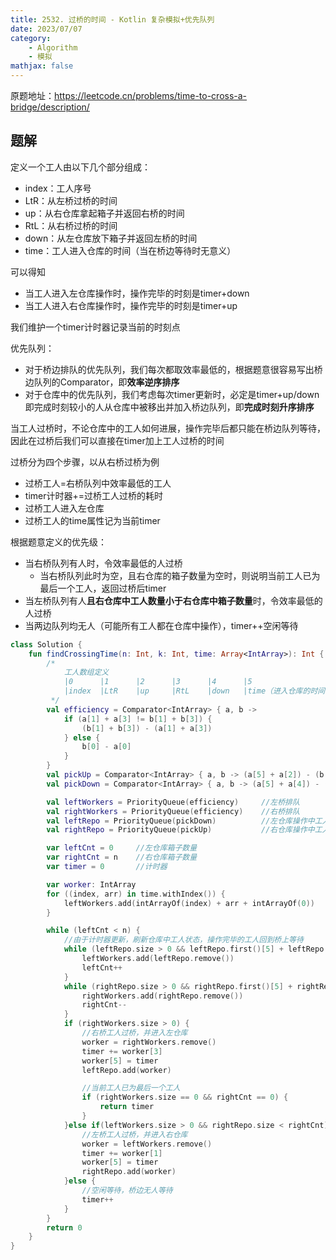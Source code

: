 ```yaml
---
title: 2532. 过桥的时间 - Kotlin 复杂模拟+优先队列
date: 2023/07/07
category: 
    - Algorithm
    - 模拟
mathjax: false
---
```

原题地址：https://leetcode.cn/problems/time-to-cross-a-bridge/description/

## 题解
定义一个工人由以下几个部分组成：
- index：工人序号
- LtR：从左桥过桥的时间
- up：从右仓库拿起箱子并返回右桥的时间
- RtL：从右桥过桥的时间
- down：从左仓库放下箱子并返回左桥的时间
- time：工人进入仓库的时间（当在桥边等待时无意义）

可以得知
- 当工人进入左仓库操作时，操作完毕的时刻是timer+down
- 当工人进入右仓库操作时，操作完毕的时刻是timer+up

我们维护一个timer计时器记录当前的时刻点

优先队列：
- 对于桥边排队的优先队列，我们每次都取效率最低的，根据题意很容易写出桥边队列的Comparator，即**效率逆序排序**
- 对于仓库中的优先队列，我们考虑每次timer更新时，必定是timer+up/down即完成时刻较小的人从仓库中被移出并加入桥边队列，即**完成时刻升序排序**

当工人过桥时，不论仓库中的工人如何进展，操作完毕后都只能在桥边队列等待，因此在过桥后我们可以直接在timer加上工人过桥的时间

过桥分为四个步骤，以从右桥过桥为例
- 过桥工人=右桥队列中效率最低的工人
- timer计时器+=过桥工人过桥的耗时
- 过桥工人进入左仓库
- 过桥工人的time属性记为当前timer

根据题意定义的优先级：
- 当右桥队列有人时，令效率最低的人过桥
    - 当右桥队列此时为空，且右仓库的箱子数量为空时，则说明当前工人已为最后一个工人，返回过桥后timer
- 当左桥队列有人**且右仓库中工人数量小于右仓库中箱子数量**时，令效率最低的人过桥
- 当两边队列均无人（可能所有工人都在仓库中操作），timer++空闲等待

```kotlin
class Solution {
    fun findCrossingTime(n: Int, k: Int, time: Array<IntArray>): Int {
        /*
            工人数组定义
            |0      |1      |2      |3      |4      |5
            |index  |LtR    |up     |RtL    |down   |time（进入仓库的时间，完成作业时间即timer+up/down）
         */
        val efficiency = Comparator<IntArray> { a, b ->
            if (a[1] + a[3] != b[1] + b[3]) {
                (b[1] + b[3]) - (a[1] + a[3])
            } else {
                b[0] - a[0]
            }
        }
        val pickUp = Comparator<IntArray> { a, b -> (a[5] + a[2]) - (b[5] + b[2]) }
        val pickDown = Comparator<IntArray> { a, b -> (a[5] + a[4]) - (b[5] + b[4]) }

        val leftWorkers = PriorityQueue(efficiency)     //左桥排队
        val rightWorkers = PriorityQueue(efficiency)    //右桥排队
        val leftRepo = PriorityQueue(pickDown)          //左仓库操作中工人
        val rightRepo = PriorityQueue(pickUp)           //右仓库操作中工人

        var leftCnt = 0     //左仓库箱子数量
        var rightCnt = n    //右仓库箱子数量
        var timer = 0       //计时器

        var worker: IntArray
        for ((index, arr) in time.withIndex()) {
            leftWorkers.add(intArrayOf(index) + arr + intArrayOf(0))
        }

        while (leftCnt < n) {
            //由于计时器更新，刷新仓库中工人状态，操作完毕的工人回到桥上等待
            while (leftRepo.size > 0 && leftRepo.first()[5] + leftRepo.first()[4] <= timer) {
                leftWorkers.add(leftRepo.remove())
                leftCnt++
            }
            while (rightRepo.size > 0 && rightRepo.first()[5] + rightRepo.first()[2] <= timer) {
                rightWorkers.add(rightRepo.remove())
                rightCnt--
            }
            if (rightWorkers.size > 0) {
                //右桥工人过桥，并进入左仓库
                worker = rightWorkers.remove()
                timer += worker[3]
                worker[5] = timer
                leftRepo.add(worker)

                //当前工人已为最后一个工人
                if (rightWorkers.size == 0 && rightCnt == 0) {
                    return timer
                }
            }else if(leftWorkers.size > 0 && rightRepo.size < rightCnt) {
                //左桥工人过桥，并进入右仓库
                worker = leftWorkers.remove()
                timer += worker[1]
                worker[5] = timer
                rightRepo.add(worker)
            }else {
                //空闲等待，桥边无人等待
                timer++
            }
        }
        return 0
    }
}
```
